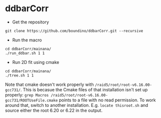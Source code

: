 ddbarCorr
====

* Get the repository
```
git clone https://github.com/boundino/ddbarCorr.git --recursive
```

* Run the macro
```
cd ddbarCorr/mainana/
./run_ddbar.sh 1 1
```

* Run 2D fit using cmake
```
cd ddbarCorr/mainana/
./tree.sh 1 1
```
Note that cmake doesn't work properly with `/raid5/root/root-v6.16.00-gcc731/`.
This is becasue the Cmake files of that installation isn't set up properly:
```grep Macros /raid5/root/root-v6.16.00-gcc731/ROOTUseFile.cmake``` points to a file with no read permission.
To work around that, switch to another installation. E.g. ```locate thisroot.sh``` and source either the root 6.20 or 6.22 in the output.
